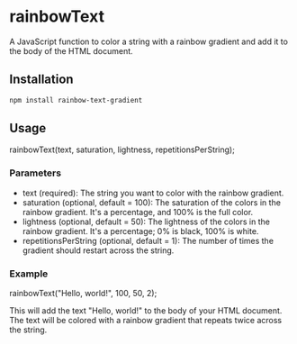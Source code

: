 # rainbowText 

A JavaScript function to color a string with a rainbow gradient and add it to the body of the HTML document. 

## Installation

```bash
npm install rainbow-text-gradient
```
## Usage

rainbowText(text, saturation, lightness, repetitionsPerString);

### Parameters
* text (required): The string you want to color with the rainbow gradient.
* saturation (optional, default = 100): The saturation of the colors in the rainbow gradient. It's a percentage, and 100% is the full color.
* lightness (optional, default = 50): The lightness of the colors in the rainbow gradient. It's a percentage; 0% is black, 100% is white.
* repetitionsPerString (optional, default = 1): The number of times the gradient should restart across the string.

### Example

rainbowText("Hello, world!", 100, 50, 2);

This will add the text "Hello, world!" to the body of your HTML document. The text will be colored with a rainbow gradient that repeats twice across the string.
